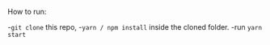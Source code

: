 How to run:

-`git clone` this repo, -`yarn / npm install` inside the cloned folder.
-run `yarn start`

